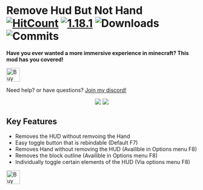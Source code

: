 # Remove Hud But Not Hand  [![HitCount](http://hits.dwyl.com/IsraelAristide/RemoveHudButNotHand-fabricmc.svg?style=flat)](http://hits.dwyl.com/IsraelAristide/RemoveHudButNotHand-fabricmc) [![1.18.1](https://github.com/IsraelAristide/RemoveHudButNotHand-fabricmc/actions/workflows/build.yml/badge.svg?branch=1.18.1)](https://github.com/IsraelAristide/RemoveHudButNotHand-fabricmc/actions/workflows/build.yml) ![Downloads](https://img.shields.io/github/downloads/IsraelAristide/RemoveHudButNotHand-fabricmc/total) ![Commits](https://img.shields.io/github/commit-activity/m/IsraelAristide/RemoveHudButNotHand-fabricmc)
<p><strong>Have you ever wanted a more immersive experience in minecraft? This mod has you covered!</strong></p>
<a href='https://ko-fi.com/Y8Y5BAYRU' target='_blank'><img height='36' style='border:0px;height:36px;' src='https://cdn.ko-fi.com/cdn/kofi2.png?v=3' border='0' alt='Buy Me a Coffee at ko-fi.com' /></a>

Need help? or have questions? [Join my discord!](https://discord.gg/cVFc6Mr)

<p align="center">
  <img src="https://media3.giphy.com/media/7XeWelFnXvN9FI51yp/giphy.gif?cid=790b7611815bca9439584de8b8668520c727c7d6ebd6a58b&rid=giphy.gif&ct=g">
  <img src="https://i.imgur.com/A6qJfWT.png">
</p>

## Key Features

- Removes the HUD without remvoing the Hand
- Easy toggle button that is rebindable (Default F7)
- Removes Hand without removing the HUD (Availible in Options menu F8)
- Removes the block outline (Availible in Options menu F8)
- Individually toggle certain elements of the HUD (Via options menu F8)

<a href='https://ko-fi.com/Y8Y5BAYRU' target='_blank'><img height='36' style='border:0px;height:36px;' src='https://cdn.ko-fi.com/cdn/kofi2.png?v=3' border='0' alt='Buy Me a Coffee at ko-fi.com' /></a>
